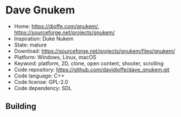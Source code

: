 # Dave Gnukem

- Home: https://djoffe.com/gnukem/, https://sourceforge.net/projects/gnukem/
- Inspiration: Duke Nukem
- State: mature
- Download: https://sourceforge.net/projects/gnukem/files/gnukem/
- Platform: Windows, Linux, macOS
- Keyword: platform, 2D, clone, open content, shooter, scrolling
- Code repository: https://github.com/davidjoffe/dave_gnukem.git
- Code language: C++
- Code license: GPL-2.0
- Code dependency: SDL

## Building
